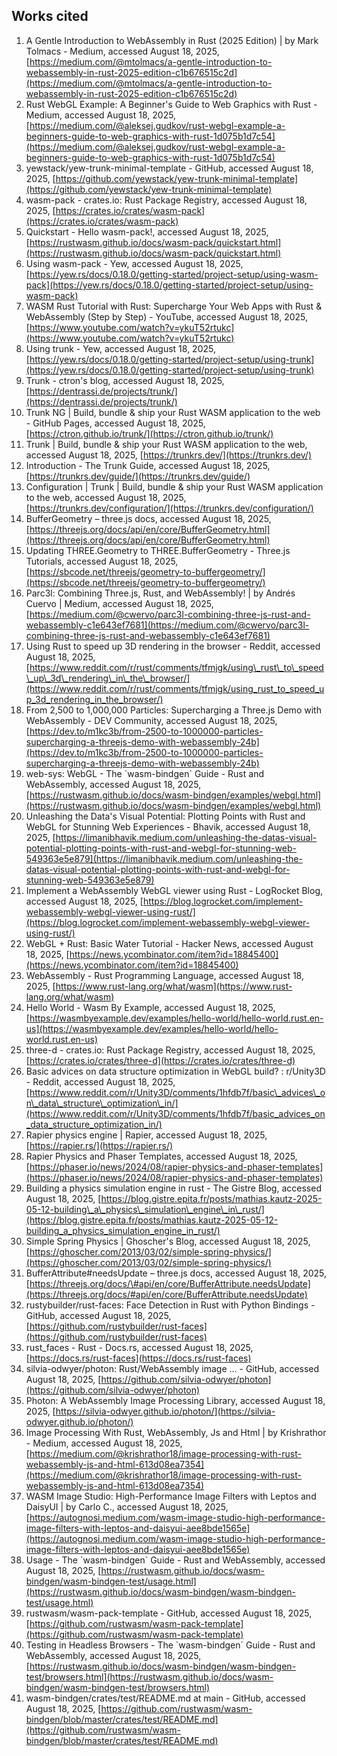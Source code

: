 ## **Works cited**

1. A Gentle Introduction to WebAssembly in Rust (2025 Edition) | by Mark Tolmacs \- Medium, accessed August 18, 2025, [https://medium.com/@mtolmacs/a-gentle-introduction-to-webassembly-in-rust-2025-edition-c1b676515c2d](https://medium.com/@mtolmacs/a-gentle-introduction-to-webassembly-in-rust-2025-edition-c1b676515c2d)  
2. Rust WebGL Example: A Beginner's Guide to Web Graphics with Rust \- Medium, accessed August 18, 2025, [https://medium.com/@aleksej.gudkov/rust-webgl-example-a-beginners-guide-to-web-graphics-with-rust-1d075b1d7c54](https://medium.com/@aleksej.gudkov/rust-webgl-example-a-beginners-guide-to-web-graphics-with-rust-1d075b1d7c54)  
3. yewstack/yew-trunk-minimal-template \- GitHub, accessed August 18, 2025, [https://github.com/yewstack/yew-trunk-minimal-template](https://github.com/yewstack/yew-trunk-minimal-template)  
4. wasm-pack \- crates.io: Rust Package Registry, accessed August 18, 2025, [https://crates.io/crates/wasm-pack](https://crates.io/crates/wasm-pack)  
5. Quickstart \- Hello wasm-pack\!, accessed August 18, 2025, [https://rustwasm.github.io/docs/wasm-pack/quickstart.html](https://rustwasm.github.io/docs/wasm-pack/quickstart.html)  
6. Using wasm-pack \- Yew, accessed August 18, 2025, [https://yew.rs/docs/0.18.0/getting-started/project-setup/using-wasm-pack](https://yew.rs/docs/0.18.0/getting-started/project-setup/using-wasm-pack)  
7. WASM Rust Tutorial with Rust: Supercharge Your Web Apps with Rust & WebAssembly (Step by Step) \- YouTube, accessed August 18, 2025, [https://www.youtube.com/watch?v=ykuT52rtukc](https://www.youtube.com/watch?v=ykuT52rtukc)  
8. Using trunk \- Yew, accessed August 18, 2025, [https://yew.rs/docs/0.18.0/getting-started/project-setup/using-trunk](https://yew.rs/docs/0.18.0/getting-started/project-setup/using-trunk)  
9. Trunk \- ctron's blog, accessed August 18, 2025, [https://dentrassi.de/projects/trunk/](https://dentrassi.de/projects/trunk/)  
10. Trunk NG | Build, bundle & ship your Rust WASM application to the web \- GitHub Pages, accessed August 18, 2025, [https://ctron.github.io/trunk/](https://ctron.github.io/trunk/)  
11. Trunk | Build, bundle & ship your Rust WASM application to the web, accessed August 18, 2025, [https://trunkrs.dev/](https://trunkrs.dev/)  
12. Introduction \- The Trunk Guide, accessed August 18, 2025, [https://trunkrs.dev/guide/](https://trunkrs.dev/guide/)  
13. Configuration | Trunk | Build, bundle & ship your Rust WASM application to the web, accessed August 18, 2025, [https://trunkrs.dev/configuration/](https://trunkrs.dev/configuration/)  
14. BufferGeometry – three.js docs, accessed August 18, 2025, [https://threejs.org/docs/api/en/core/BufferGeometry.html](https://threejs.org/docs/api/en/core/BufferGeometry.html)  
15. Updating THREE.Geometry to THREE.BufferGeometry \- Three.js Tutorials, accessed August 18, 2025, [https://sbcode.net/threejs/geometry-to-buffergeometry/](https://sbcode.net/threejs/geometry-to-buffergeometry/)  
16. Parc3l: Combining Three.js, Rust, and WebAssembly\! | by Andrés Cuervo | Medium, accessed August 18, 2025, [https://medium.com/@cwervo/parc3l-combining-three-js-rust-and-webassembly-c1e643ef7681](https://medium.com/@cwervo/parc3l-combining-three-js-rust-and-webassembly-c1e643ef7681)  
17. Using Rust to speed up 3D rendering in the browser \- Reddit, accessed August 18, 2025, [https://www.reddit.com/r/rust/comments/tfmjgk/using\_rust\_to\_speed\_up\_3d\_rendering\_in\_the\_browser/](https://www.reddit.com/r/rust/comments/tfmjgk/using_rust_to_speed_up_3d_rendering_in_the_browser/)  
18. From 2,500 to 1,000,000 Particles: Supercharging a Three.js Demo with WebAssembly \- DEV Community, accessed August 18, 2025, [https://dev.to/m1kc3b/from-2500-to-1000000-particles-supercharging-a-threejs-demo-with-webassembly-24b](https://dev.to/m1kc3b/from-2500-to-1000000-particles-supercharging-a-threejs-demo-with-webassembly-24b)  
19. web-sys: WebGL \- The \`wasm-bindgen\` Guide \- Rust and WebAssembly, accessed August 18, 2025, [https://rustwasm.github.io/docs/wasm-bindgen/examples/webgl.html](https://rustwasm.github.io/docs/wasm-bindgen/examples/webgl.html)  
20. Unleashing the Data's Visual Potential: Plotting Points with Rust and WebGL for Stunning Web Experiences \- Bhavik, accessed August 18, 2025, [https://limanibhavik.medium.com/unleashing-the-datas-visual-potential-plotting-points-with-rust-and-webgl-for-stunning-web-549363e5e879](https://limanibhavik.medium.com/unleashing-the-datas-visual-potential-plotting-points-with-rust-and-webgl-for-stunning-web-549363e5e879)  
21. Implement a WebAssembly WebGL viewer using Rust \- LogRocket Blog, accessed August 18, 2025, [https://blog.logrocket.com/implement-webassembly-webgl-viewer-using-rust/](https://blog.logrocket.com/implement-webassembly-webgl-viewer-using-rust/)  
22. WebGL \+ Rust: Basic Water Tutorial \- Hacker News, accessed August 18, 2025, [https://news.ycombinator.com/item?id=18845400](https://news.ycombinator.com/item?id=18845400)  
23. WebAssembly \- Rust Programming Language, accessed August 18, 2025, [https://www.rust-lang.org/what/wasm](https://www.rust-lang.org/what/wasm)  
24. Hello World \- Wasm By Example, accessed August 18, 2025, [https://wasmbyexample.dev/examples/hello-world/hello-world.rust.en-us](https://wasmbyexample.dev/examples/hello-world/hello-world.rust.en-us)  
25. three-d \- crates.io: Rust Package Registry, accessed August 18, 2025, [https://crates.io/crates/three-d](https://crates.io/crates/three-d)  
26. Basic advices on data structure optimization in WebGL build? : r/Unity3D \- Reddit, accessed August 18, 2025, [https://www.reddit.com/r/Unity3D/comments/1hfdb7f/basic\_advices\_on\_data\_structure\_optimization\_in/](https://www.reddit.com/r/Unity3D/comments/1hfdb7f/basic_advices_on_data_structure_optimization_in/)  
27. Rapier physics engine | Rapier, accessed August 18, 2025, [https://rapier.rs/](https://rapier.rs/)  
28. Rapier Physics and Phaser Templates, accessed August 18, 2025, [https://phaser.io/news/2024/08/rapier-physics-and-phaser-templates](https://phaser.io/news/2024/08/rapier-physics-and-phaser-templates)  
29. Building a physics simulation engine in rust \- The Gistre Blog, accessed August 18, 2025, [https://blog.gistre.epita.fr/posts/mathias.kautz-2025-05-12-building\_a\_physics\_simulation\_engine\_in\_rust/](https://blog.gistre.epita.fr/posts/mathias.kautz-2025-05-12-building_a_physics_simulation_engine_in_rust/)  
30. Simple Spring Physics | Ghoscher's Blog, accessed August 18, 2025, [https://ghoscher.com/2013/03/02/simple-spring-physics/](https://ghoscher.com/2013/03/02/simple-spring-physics/)  
31. BufferAttribute\#needsUpdate – three.js docs, accessed August 18, 2025, [https://threejs.org/docs/\#api/en/core/BufferAttribute.needsUpdate](https://threejs.org/docs/#api/en/core/BufferAttribute.needsUpdate)  
32. rustybuilder/rust-faces: Face Detection in Rust with Python Bindings \- GitHub, accessed August 18, 2025, [https://github.com/rustybuilder/rust-faces](https://github.com/rustybuilder/rust-faces)  
33. rust\_faces \- Rust \- Docs.rs, accessed August 18, 2025, [https://docs.rs/rust-faces](https://docs.rs/rust-faces)  
34. silvia-odwyer/photon: Rust/WebAssembly image ... \- GitHub, accessed August 18, 2025, [https://github.com/silvia-odwyer/photon](https://github.com/silvia-odwyer/photon)  
35. Photon: A WebAssembly Image Processing Library, accessed August 18, 2025, [https://silvia-odwyer.github.io/photon/](https://silvia-odwyer.github.io/photon/)  
36. Image Processing With Rust, WebAssembly, Js and Html | by Krishrathor \- Medium, accessed August 18, 2025, [https://medium.com/@krishrathor18/image-processing-with-rust-webassembly-js-and-html-613d08ea7354](https://medium.com/@krishrathor18/image-processing-with-rust-webassembly-js-and-html-613d08ea7354)  
37. WASM Image Studio: High-Performance Image Filters with Leptos and DaisyUI | by Carlo C., accessed August 18, 2025, [https://autognosi.medium.com/wasm-image-studio-high-performance-image-filters-with-leptos-and-daisyui-aee8bde1565e](https://autognosi.medium.com/wasm-image-studio-high-performance-image-filters-with-leptos-and-daisyui-aee8bde1565e)  
38. Usage \- The \`wasm-bindgen\` Guide \- Rust and WebAssembly, accessed August 18, 2025, [https://rustwasm.github.io/docs/wasm-bindgen/wasm-bindgen-test/usage.html](https://rustwasm.github.io/docs/wasm-bindgen/wasm-bindgen-test/usage.html)  
39. rustwasm/wasm-pack-template \- GitHub, accessed August 18, 2025, [https://github.com/rustwasm/wasm-pack-template](https://github.com/rustwasm/wasm-pack-template)  
40. Testing in Headless Browsers \- The \`wasm-bindgen\` Guide \- Rust and WebAssembly, accessed August 18, 2025, [https://rustwasm.github.io/docs/wasm-bindgen/wasm-bindgen-test/browsers.html](https://rustwasm.github.io/docs/wasm-bindgen/wasm-bindgen-test/browsers.html)  
41. wasm-bindgen/crates/test/README.md at main \- GitHub, accessed August 18, 2025, [https://github.com/rustwasm/wasm-bindgen/blob/master/crates/test/README.md](https://github.com/rustwasm/wasm-bindgen/blob/master/crates/test/README.md)

